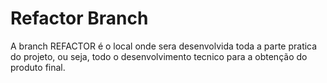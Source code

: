 # Refactor Branch

A branch REFACTOR é o local onde sera desenvolvida toda a parte pratica do projeto, ou seja, todo o desenvolvimento tecnico para a obtenção do produto final.
